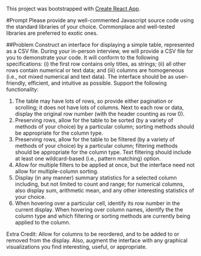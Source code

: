 This project was bootstrapped with [Create React App](https://github.com/facebookincubator/create-react-app).

#Prompt
Please provide any well-commented Javascript source code using the standard libraries of your choice. Commonplace and well-tested libraries are preferred to exotic ones.

##Problem
Construct an interface for displaying a simple table, represented as a CSV file. During your in-person interview, we will provide a CSV file for you to demonstrate your code. It will conform to the following specifications: (i) the first row contains only titles, as strings; (ii) all other rows contain numerical or text data; and (iii) columns are homogeneous (i.e., not mixed numerical and text data). The interface should be as user-friendly, efficient, and intuitive as possible. Support the following functionality:

1. The table may have lots of rows, so provide either pagination or scrolling; it does not have lots of columns. Next to each row or data, display the original row number (with the header counting as row 0).
2. Preserving rows, allow for the table to be sorted (by a variety of methods of your choice) by a particular column; sorting methods should be appropriate for the column type.
3. Preserving rows, allow for the table to be filtered (by a variety of methods of your choice) by a particular column; filtering methods should be appropriate for the column type. Text filtering should include at least one wildcard-based (i.e., pattern matching) option.
4. Allow for multiple filters to be applied at once, but the interface need not allow for multiple-column sorting.
5. Display (in any manner) summary statistics for a selected column including, but not limited to count and range; for numerical columns, also display sum, arithmetic mean, and any other interesting statistics of your choice.
6. When hovering over a particular cell, identify its row number in the current display. When hovering over column names, identify the the column type and which filtering or sorting methods are currently being applied to the column.

Extra Credit: Allow for columns to be reordered, and to be added to or removed from the display. Also, augment the interface with any graphical visualizations you find interesting, useful, or appropriate.